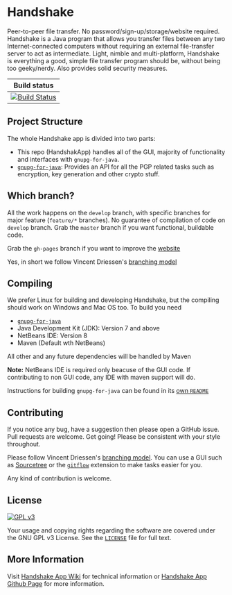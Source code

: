 Handshake
=========
Peer-to-peer file transfer. No password/sign-up/storage/website required. Handshake is a Java program that allows you transfer
files between any two Internet-connected computers without requiring an external file-transfer server to act as intermediate.
Light, nimble and multi-platform, Handshake is everything a good, simple file transfer program should be, without being too 
geeky/nerdy. Also provides solid security measures.

| Build status |
| -------------------- |
|[![Build Status](https://travis-ci.org/SecureHandshake/HandshakeApp.svg?branch=develop)](https://travis-ci.org/SecureHandshake/HandshakeApp)

Project Structure
-----------------
The whole Handshake app is divided into two parts:
- This repo (HandshakApp) handles all of the GUI, majority of functionality and interfaces with `gnupg-for-java`. 
- [`gnupg-for-java`](http://github.com/SecureHandshake/gnupg-for-java): Provides an API for all the PGP related tasks such
as encryption, key generation and other crypto stuff.

Which branch?
------------
All the work happens on the `develop` branch, with specific branches for major feature (`feature/*` branches). No guarantee
of compilation of code on `develop` branch. Grab the `master` branch if you want functional, buildable code.

Grab the `gh-pages` branch if you want to improve the [website](http://securehandshake.github.io/HandshakeApp)

Yes, in short we follow Vincent Driessen's [branching model](http://nvie.com/posts/a-successful-git-branching-model/)

Compiling
--------
We prefer Linux for building and developing Handshake, but the compiling should work on Windows and Mac OS too.
To build you need
* [`gnupg-for-java`](http://github.com/SecureHandshake/gnupg-for-java)
* Java Development Kit (JDK): Version 7 and above
* NetBeans IDE: Version 8
* Maven (Default wth NetBeans)

All other and any future dependencies will be handled by Maven

**Note:** NetBeans IDE is required only beacuse of the GUI code. If contributing to non GUI code, any IDE with maven support 
will do.

Instructions for building `gnupg-for-java` can be found in its [own `README`](https://github.com/SecureHandshake/gnupg-for-java/blob/master/README.md)

Contributing
------------
If you notice any bug, have a suggestion then please open a GitHub issue. Pull requests are welcome. Get going! Please be 
consistent with your style throughout.

Please follow Vincent Driessen's [branching model](http://nvie.com/posts/a-successful-git-branching-model/). You can use a
GUI such as [Sourcetree](http://sourcetreeapp.com) or the [`gitflow`](https://github.com/nvie/gitflow) extension to make 
tasks easier for you.

Any kind of contribution is welcome.

License
-------
[![GPL v3](https://www.gnu.org/graphics/gplv3-127x51.png)](http://www.gnu.org/copyleft/gpl.html)

Your usage and copying rights regarding the software are covered under the GNU GPL v3 License. See the
[`LICENSE`](https://github.com/SecureHandshake/HandshakeApp/blob/develop/LICENSE) file for full text.

More Information
----------------
Visit [Handshake App Wiki](https://github.com/SecureHandshake/HandshakeApp/wiki) for technical information or [Handshake App Github Page](http://securehandshake.github.io/HandshakeApp/) for more information.
